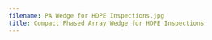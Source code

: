 ```yaml
---
filename: PA Wedge for HDPE Inspections.jpg
title: Compact Phased Array Wedge for HDPE Inspections
---
```

